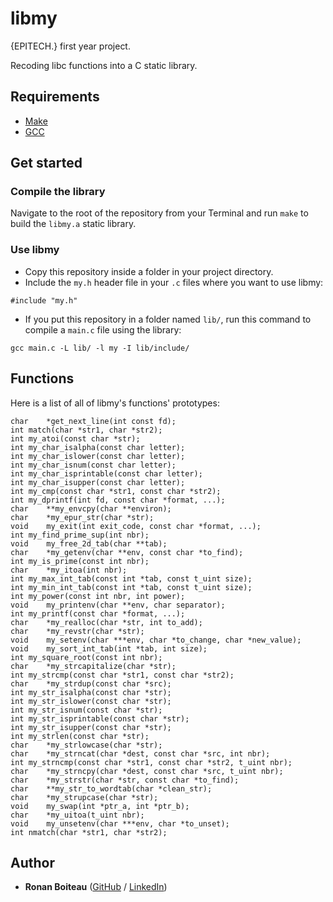 # libmy

{EPITECH.} first year project.

Recoding libc functions into a C static library.

## Requirements

 - [Make](https://www.gnu.org/software/make/)
 - [GCC](https://gcc.gnu.org/)

## Get started

### Compile the library

Navigate to the root of the repository from your Terminal and run `make` to build the `libmy.a` static library.

### Use libmy

 - Copy this repository inside a folder in your project directory.
 - Include the `my.h` header file in your `.c` files where you want to use libmy:
```c_cpp
#include "my.h"
```
 - If you put this repository in a folder named `lib/`, run this command to compile a `main.c` file using the library:
```
gcc main.c -L lib/ -l my -I lib/include/
```

## Functions

Here is a list of all of libmy's functions' prototypes:

```clike
char	*get_next_line(int const fd);
int	match(char *str1, char *str2);
int	my_atoi(const char *str);
int	my_char_isalpha(const char letter);
int	my_char_islower(const char letter);
int	my_char_isnum(const char letter);
int	my_char_isprintable(const char letter);
int	my_char_isupper(const char letter);
int	my_cmp(const char *str1, const char *str2);
int	my_dprintf(int fd, const char *format, ...);
char	**my_envcpy(char **environ);
char	*my_epur_str(char *str);
void	my_exit(int exit_code, const char *format, ...);
int	my_find_prime_sup(int nbr);
void	my_free_2d_tab(char **tab);
char	*my_getenv(char **env, const char *to_find);
int	my_is_prime(const int nbr);
char	*my_itoa(int nbr);
int	my_max_int_tab(const int *tab, const t_uint size);
int	my_min_int_tab(const int *tab, const t_uint size);
int	my_power(const int nbr, int power);
void	my_printenv(char **env, char separator);
int	my_printf(const char *format, ...);
char	*my_realloc(char *str, int to_add);
char	*my_revstr(char *str);
void	my_setenv(char ***env, char *to_change, char *new_value);
void	my_sort_int_tab(int *tab, int size);
int	my_square_root(const int nbr);
char	*my_strcapitalize(char *str);
int	my_strcmp(const char *str1, const char *str2);
char	*my_strdup(const char *src);
int	my_str_isalpha(const char *str);
int	my_str_islower(const char *str);
int	my_str_isnum(const char *str);
int	my_str_isprintable(const char *str);
int	my_str_isupper(const char *str);
int	my_strlen(const char *str);
char	*my_strlowcase(char *str);
char	*my_strncat(char *dest, const char *src, int nbr);
int	my_strncmp(const char *str1, const char *str2, t_uint nbr);
char	*my_strncpy(char *dest, const char *src, t_uint nbr);
char	*my_strstr(char *str, const char *to_find);
char	**my_str_to_wordtab(char *clean_str);
char	*my_strupcase(char *str);
void	my_swap(int *ptr_a, int *ptr_b);
char	*my_uitoa(t_uint nbr);
void	my_unsetenv(char ***env, char *to_unset);
int	nmatch(char *str1, char *str2);
```

## Author

* **Ronan Boiteau** ([GitHub](https://github.com/ronanboiteau) / [LinkedIn](https://www.linkedin.com/in/ronanboiteau/))
